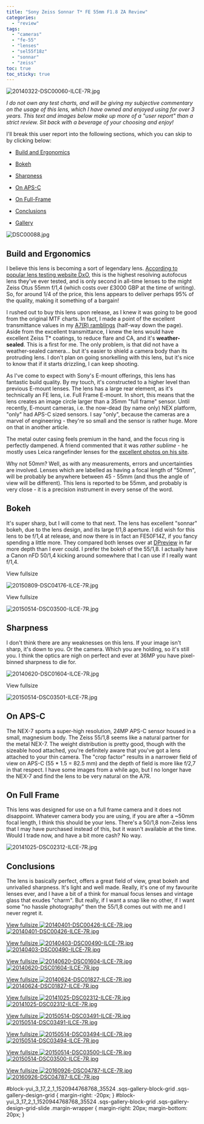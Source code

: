 ```yaml
---
title: "Sony Zeiss Sonnar T* FE 55mm F1.8 ZA Review"
categories: 
  - "review"
tags: 
  - "cameras"
  - "fe-55"
  - "lenses"
  - "sel55f18z"
  - "sonnar"
  - "zeiss"
toc: true
toc_sticky: true
---
```


![20140322-DSC00060-ILCE-7R.jpg](/assets/images/5df39-20140322-dsc00060-ilce-7r.jpg)

_I do not own any test charts, and will be giving my subjective commentary on the usage of this lens, which I have owned and enjoyed using for over 3 years. This text and images below make up more of a "user report" than a strict review. Sit back with a beverage of your choosing and enjoy!_

I'll break this user report into the following sections, which you can skip to by clicking below:

- [Build and Ergonomics](#buildandergonomics)
    
- [Bokeh](#bokeh)
    
- [Sharpness](#sharpness)
    
- [On APS-C](#APS-C)
    
- [On Full-Frame](#FullFrame)
    
- [Conclusions](#conclusions)
    
- [Gallery](#Gallery)
    

![DSC00088.jpg](/assets/images/4dd05-dsc00088.jpg)

## Build and Ergonomics

I believe this lens is becoming a sort of legendary lens. [According to popular lens testing website DxO](http://www.dxomark.com/Reviews/Sony-Zeiss-Sonnar-T-FE-55mm-f1.8-ZA-lens-review-Exemplary-performance), this is the highest resolving autofocus lens they've ever tested, and is only second in all-time lenses to the might Zeiss Otus 55mm f/1,4 (which costs over £3000 GBP at the time of writing). So, for around 1/4 of the price, this lens appears to deliver perhaps 95% of the quality, making it something of a bargain!

I rushed out to buy this lens upon release, as I knew it was going to be good from the original MTF charts. In fact, I made a point of the excellent transmittance values in my [A7(R) ramblings](http://www.martinirwinphotography.com/reviews/2013/10/17/camera-musings-sony-a7r) (half-way down the page). Aside from the excellent transmittance, I knew the lens would have excellent Zeiss T\* coatings, to reduce flare and CA, and it's **weather-sealed**. This is a first for me. The only problem, is that did not have a weather-sealed camera... but it's easier to shield a camera body than its protruding lens. I don't plan on going snorkelling with this lens, but it's nice to know that if it starts drizzling, I can keep shooting.

As I've come to expect with Sony's E-mount offerings, this lens has fantastic build quality. By my touch, it's constructed to a higher level than previous E-mount lenses. The lens has a large rear element, as it's technically an FE lens, i.e. Full Frame E-mount. In short, this means that the lens creates an image circle larger than a 35mm "full frame" sensor. Until recently, E-mount cameras, i.e. the now-dead (by name only) NEX platform, "only" had APS-C sized sensors. I say "only", because the cameras are a marvel of engineering - they're so small and the sensor is rather huge. More on that in another article.

The metal outer casing feels premium in the hand, and the focus ring is perfectly dampened. A friend commented that it was _rather sublime_ - he mostly uses Leica rangefinder lenses for the [excellent photos on his site](http://ohm-image.net).

Why not 50mm? Well, as with any measurements, errors and uncertainties are involved. Lenses which are labelled as having a focal length of "50mm", will be probably be anywhere between 45 - 55mm (and thus the angle of view will be different). This lens is reported to be 55mm, and probably is very close - it is a precision instrument in every sense of the word.

## Bokeh

It's super sharp, but I will come to that next. The lens has excellent "sonnar" bokeh, due to the lens design, and its large f/1,8 aperture. I did wish for this lens to be f/1,4 at release, and now there is in fact an FE50F14Z, if you fancy spending a little more. They compared both lenses over at [DPreview](https://www.dpreview.com/reviews/comparative-review-sony-fe-50mm-f1-4-za-vs-55mm-f1-8-za/2 "comparison") in far more depth than I ever could. I prefer the bokeh of the 55/1,8. I actually have a Canon nFD 50/1,4 kicking around somewhere that I can use if I really want f/1,4.

View fullsize

![20150809-DSC04176-ILCE-7R.jpg](/assets/images/f643e-20150809-dsc04176-ilce-7r.jpg)

View fullsize

![20150514-DSC03500-ILCE-7R.jpg](/assets/images/357f1-20150514-dsc03500-ilce-7r.jpg)

## Sharpness

I don't think there are any weaknesses on this lens. If your image isn't sharp, it's down to you. Or the camera. Which you are holding, so it's still you. I think the optics are nigh on perfect and ever at 36MP you have pixel-binned sharpness to die for.

![20140620-DSC01604-ILCE-7R.jpg](/assets/images/a6c4c-20140620-dsc01604-ilce-7r.jpg)

View fullsize

![20150514-DSC03501-ILCE-7R.jpg](/assets/images/d7c6c-20150514-dsc03501-ilce-7r.jpg)

## On APS-C

The NEX-7 sports a super-high resolution, 24MP APS-C sensor housed in a small, magnesium body. The Zeiss 55/1,8 seems like a natural partner for the metal NEX-7. The weight distribution is pretty good, though with the sizeable hood attached, you're definitely aware that you've got a lens attached to your thin camera. The "crop factor" results in a narrower field of view on APS-C (55 \* 1.5 = 82.5 mm) and the depth of field is more like f/2,7 in that respect. I have some images from a while ago, but I no longer have the NEX-7 and find the lens to be very natural on the A7R.

## On Full Frame

This lens was designed for use on a full frame camera and it does not disappoint. Whatever camera body you are using, if you are after a ~50mm focal length, I think this should be your lens. There's a 50/1,8 non-Zeiss lens that I may have purchased instead of this, but it wasn't available at the time. Would I trade now, and have a bit more cash? No way.

![20141025-DSC02312-ILCE-7R.jpg](/assets/images/dd9af-20141025-dsc02312-ilce-7r.jpg)

## Conclusions

The lens is basically perfect, offers a great field of view, great bokeh and unrivalled sharpness. It's light and well made. Really, it's one of my favourite lenses ever, and I have a bit of a think for manual focus lenses and vintage glass that exudes "charm". But really, if I want a snap like no other, if I want some "no hassle photography" then the 55/1,8 comes out with me and I never regret it.

[View fullsize ![20140401-DSC00426-ILCE-7R.jpg](/assets/images/1eafb-20140401-dsc00426-ilce-7r.jpg)![20140401-DSC00426-ILCE-7R.jpg](/assets/images/1eafb-20140401-dsc00426-ilce-7r.jpg)](https://exportforscript.wordpress.com/wp-content/uploads/2019/08/1eafb-20140401-dsc00426-ilce-7r.jpg) 

[View fullsize ![20140403-DSC00490-ILCE-7R.jpg](/assets/images/e30b5-20140403-dsc00490-ilce-7r.jpg)![20140403-DSC00490-ILCE-7R.jpg](/assets/images/e30b5-20140403-dsc00490-ilce-7r.jpg)](https://exportforscript.wordpress.com/wp-content/uploads/2019/08/e30b5-20140403-dsc00490-ilce-7r.jpg) 

[View fullsize ![20140620-DSC01604-ILCE-7R.jpg](/assets/images/3fafb-20140620-dsc01604-ilce-7r.jpg)![20140620-DSC01604-ILCE-7R.jpg](/assets/images/3fafb-20140620-dsc01604-ilce-7r.jpg)](https://exportforscript.wordpress.com/wp-content/uploads/2019/08/3fafb-20140620-dsc01604-ilce-7r.jpg) 

[View fullsize ![20140624-DSC01827-ILCE-7R.jpg](/assets/images/da26f-20140624-dsc01827-ilce-7r.jpg)![20140624-DSC01827-ILCE-7R.jpg](/assets/images/da26f-20140624-dsc01827-ilce-7r.jpg)](https://exportforscript.wordpress.com/wp-content/uploads/2019/08/da26f-20140624-dsc01827-ilce-7r.jpg) 

[View fullsize ![20141025-DSC02312-ILCE-7R.jpg](/assets/images/fe42c-20141025-dsc02312-ilce-7r.jpg)![20141025-DSC02312-ILCE-7R.jpg](/assets/images/fe42c-20141025-dsc02312-ilce-7r.jpg)](https://exportforscript.wordpress.com/wp-content/uploads/2019/08/fe42c-20141025-dsc02312-ilce-7r.jpg) 

[View fullsize ![20150514-DSC03491-ILCE-7R.jpg](/assets/images/2c7b0-20150514-dsc03491-ilce-7r.jpg)![20150514-DSC03491-ILCE-7R.jpg](/assets/images/2c7b0-20150514-dsc03491-ilce-7r.jpg)](https://exportforscript.wordpress.com/wp-content/uploads/2019/08/2c7b0-20150514-dsc03491-ilce-7r.jpg) 

[View fullsize ![20150514-DSC03494-ILCE-7R.jpg](/assets/images/b5b06-20150514-dsc03494-ilce-7r.jpg)![20150514-DSC03494-ILCE-7R.jpg](/assets/images/b5b06-20150514-dsc03494-ilce-7r.jpg)](https://exportforscript.wordpress.com/wp-content/uploads/2019/08/b5b06-20150514-dsc03494-ilce-7r.jpg) 

[View fullsize ![20150514-DSC03500-ILCE-7R.jpg](/assets/images/a16ce-20150514-dsc03500-ilce-7r.jpg)![20150514-DSC03500-ILCE-7R.jpg](/assets/images/a16ce-20150514-dsc03500-ilce-7r.jpg)](https://exportforscript.wordpress.com/wp-content/uploads/2019/08/a16ce-20150514-dsc03500-ilce-7r.jpg) 

[View fullsize ![20160926-DSC04787-ILCE-7R.jpg](/assets/images/7dd4a-20160926-dsc04787-ilce-7r.jpg)![20160926-DSC04787-ILCE-7R.jpg](/assets/images/7dd4a-20160926-dsc04787-ilce-7r.jpg)](https://exportforscript.wordpress.com/wp-content/uploads/2019/08/7dd4a-20160926-dsc04787-ilce-7r.jpg) 

#block-yui\_3\_17\_2\_1\_1520944768768\_35524 .sqs-gallery-block-grid .sqs-gallery-design-grid { margin-right: -20px; } #block-yui\_3\_17\_2\_1\_1520944768768\_35524 .sqs-gallery-block-grid .sqs-gallery-design-grid-slide .margin-wrapper { margin-right: 20px; margin-bottom: 20px; }
